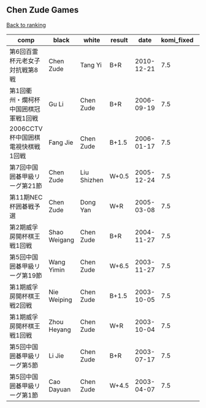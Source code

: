 ## Chen Zude Games

[Back to ranking](../../index.md)




| **comp** | **black** | **white** | **result** | **date** | **komi_fixed** | **kifu** | 
| --- | --- | --- | --- | --- | --- | --- |
| 第6回百霊杯元老女子対抗戦第8戦 | Chen Zude | Tang Yi | B+R | 2010-12-21 | 7.5 | [Kifu](https://kifudepot.net/kifucontents.php?id=6FFD20kCnnyYRwoYSkFKUg%3D%3D) | 
| 第1回衢州・爛柯杯中国囲棋冠軍戦1回戦 | Gu Li | Chen Zude | B+R | 2006-09-19 | 7.5 | [Kifu](https://kifudepot.net/kifucontents.php?id=8oqFaCkKf5bBlYfBU5Buqw%3D%3D) | 
| 2006CCTV杯中国囲棋電視快棋戦1回戦 | Fang Jie | Chen Zude | B+1.5 | 2006-01-17 | 7.5 | [Kifu](https://kifudepot.net/kifucontents.php?id=7OIrF8UKAE2qamZeNYiroA%3D%3D) | 
| 第7回中国囲碁甲級リーグ第21節 | Chen Zude | Liu Shizhen | W+0.5 | 2005-12-24 | 7.5 | [Kifu](https://kifudepot.net/kifucontents.php?id=zWHzazE9A8byybYlTAA5eA%3D%3D) | 
| 第11期NEC杯囲碁戦予選 | Chen Zude | Dong Yan | W+R | 2005-03-08 | 7.5 | [Kifu](https://kifudepot.net/kifucontents.php?id=3Uc43HgL2AVhwMgRyIwv3Q%3D%3D) | 
| 第2期威孚房開杯棋王戦1回戦 | Shao Weigang | Chen Zude | B+R | 2004-11-27 | 7.5 | [Kifu](https://kifudepot.net/kifucontents.php?id=1ETS2NNbVi%2FuLrztwcB%2Fug%3D%3D) | 
| 第5回中国囲碁甲級リーグ第19節 | Wang Yimin | Chen Zude | W+6.5 | 2003-11-27 | 7.5 | [Kifu](https://kifudepot.net/kifucontents.php?id=Fnb3sHBvcAN%2BVVtWJfv%2BDA%3D%3D) | 
| 第1期威孚房開杯棋王戦2回戦 | Nie Weiping | Chen Zude | B+1.5 | 2003-10-05 | 7.5 | [Kifu](https://kifudepot.net/kifucontents.php?id=PLGma3x5OS%2Bzyk7f6kg%2FAg%3D%3D) | 
| 第1期威孚房開杯棋王戦1回戦 | Zhou Heyang | Chen Zude | W+R | 2003-10-04 | 7.5 | [Kifu](https://kifudepot.net/kifucontents.php?id=oTrOZplZ6BGjjOmADFk59g%3D%3D) | 
| 第5回中国囲碁甲級リーグ第5節 | Li Jie | Chen Zude | B+R | 2003-07-17 | 7.5 | [Kifu](https://kifudepot.net/kifucontents.php?id=ibvpaE4lLxCdBNc4CIScxw%3D%3D) | 
| 第5回中国囲碁甲級リーグ第1節 | Cao Dayuan | Chen Zude | W+4.5 | 2003-04-07 | 7.5 | [Kifu](https://kifudepot.net/kifucontents.php?id=67XLlWGv27UoMl7SUTosHQ%3D%3D) |




